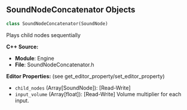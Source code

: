 ## SoundNodeConcatenator Objects

```python
class SoundNodeConcatenator(SoundNode)
```

Plays child nodes sequentially

**C++ Source:**

- **Module**: Engine
- **File**: SoundNodeConcatenator.h

**Editor Properties:** (see get_editor_property/set_editor_property)

- ``child_nodes`` (Array[SoundNode]):  [Read-Write]
- ``input_volume`` (Array[float]):  [Read-Write] Volume multiplier for each input.

<a id="unreal.SoundNodeDelay"></a>